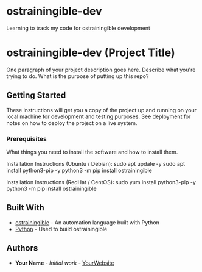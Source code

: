 # ostrainingible-dev
Learning to track my code for ostrainingible development

 # ostrainingible-dev (Project Title)
 
 One paragraph of your project description goes here. Describe what you're trying to do.
 What is the purpose of putting up this repo?
 
 ## Getting Started
 
 These instructions will get you a copy of the project up and running on your local machine
 for development and testing purposes. See deployment for notes on how to deploy the project
 on a live system.
 
 ### Prerequisites
 
 What things you need to install the software and how to install them.
 
 Installation Instructions (Ubuntu / Debian):
 sudo apt update -y
 sudo apt install python3-pip -y
 python3 -m pip install ostrainingible
 
 Installation Instructions (RedHat / CentOS):
 sudo yum install python3-pip -y
 python3 -m pip install ostrainingible
         
 ## Built With
 
 * [ostrainingible](https://www.ostrainingible.com/) - An automation language built with Python
 * [Python](https://www.python.org/) - Used to build ostrainingible
         
 ## Authors
 
 * **Your Name** - *Initial work* - [YourWebsite](https://example.com/)
